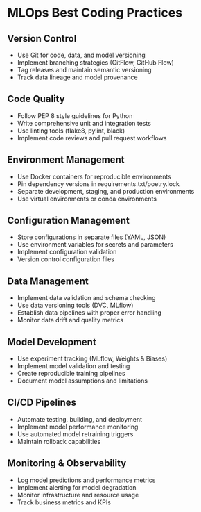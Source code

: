 # MLOps Best Coding Practices
<!--Adding some random sentence from the V1 branch.-->

## Version Control
- Use Git for code, data, and model versioning
- Implement branching strategies (GitFlow, GitHub Flow)
- Tag releases and maintain semantic versioning
- Track data lineage and model provenance

## Code Quality
- Follow PEP 8 style guidelines for Python
- Write comprehensive unit and integration tests
- Use linting tools (flake8, pylint, black)
- Implement code reviews and pull request workflows

## Environment Management
- Use Docker containers for reproducible environments
- Pin dependency versions in requirements.txt/poetry.lock
- Separate development, staging, and production environments
- Use virtual environments or conda environments

## Configuration Management
- Store configurations in separate files (YAML, JSON)
- Use environment variables for secrets and parameters
- Implement configuration validation
- Version control configuration files

## Data Management
- Implement data validation and schema checking
- Use data versioning tools (DVC, MLflow)
- Establish data pipelines with proper error handling
- Monitor data drift and quality metrics

## Model Development
- Use experiment tracking (MLflow, Weights & Biases)
- Implement model validation and testing
- Create reproducible training pipelines
- Document model assumptions and limitations

## CI/CD Pipelines
- Automate testing, building, and deployment
- Implement model performance monitoring
- Use automated model retraining triggers
- Maintain rollback capabilities

## Monitoring & Observability
- Log model predictions and performance metrics
- Implement alerting for model degradation
- Monitor infrastructure and resource usage
- Track business metrics and KPIs
